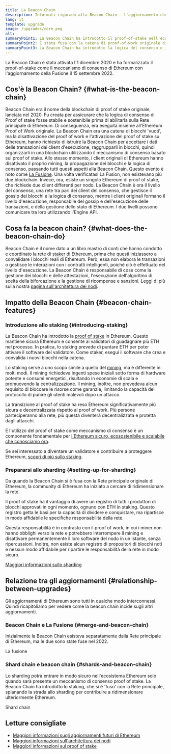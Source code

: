 ```yaml
---
title: La Beacon Chain
description: Informati rigurado alla Beacon Chain - l'aggiornamento che ha introdotto la prova-di-interesse Ethereum.
lang: it
template: upgrade
image: /upgrades/core.png
alt: 
summaryPoint1: La Beacon Chain ha introdotto il proof-of-stake nell'ecosistema Ethereum.
summaryPoint2: È stata fusa con la catena di proof-of-work originale di Ethereum nel settembre 2022.
summaryPoint3: La Beacon Chain ha introdotto la logica del consenso e il protocollo di gossip del blocco, che ora protegge Ethereum.
---
```


<UpgradeStatus isShipped dateKey="page-upgrades:page-upgrades-beacon-date">
  La Beacon Chain è stata attivata l'1 dicembre 2020 e ha formalizzato il proof-of-stake come il meccanismo di consenso di Ethereum con l'aggiornamento della Fusione il 15 settembre 2022.
</UpgradeStatus>

## Cos'è la Beacon Chain? {#what-is-the-beacon-chain}

Beacon Chain era il nome della blockchain di proof of stake originale, lanciata nel 2020. Fu creata per assicurare che la logica di consenso di Proof of stake fosse stabile e sostenibile prima di abilitarla sulla Rete principale di Ethereum. Di conseguenza, era eseguita insieme all'Ethereum Proof of Work originale. La Beacon Chain era una catena di blocchi 'vuoti', ma la disattivazione del proof of work e l'attivazione del proof of stake su Ethereum, hanno richiesto di istruire la Beacon Chain per accettare i dati delle transazioni dai client d'esecuzione, raggrupparli in blocchi, quindi organizzarli in una blockchain utilizzando il meccanismo di consenso basato sul proof of stake. Allo stesso momento, i client originali di Ethereum hanno disattivato il proprio mining, la propagazione dei blocchi e la logica di consenso, passando tutti questi aspetti alla Beacon Chain. Questo evento è noto come [La Fusione](/roadmap/merge/). Una volta verificatasi La Fusion, non esistevano più due blockchain. Invece, ora, esiste un singolo Ethereum di proof of stake, che richiede due client differenti per nodo. La Beacon Chain è ora il livello del consenso, una rete tra pari dei client del consenso, che gestisce il gossip dei blocchi e la logica di consenso, mentre i client originali formano il livello d'esecuzione, responsabile del gossip e dell'esecuzione delle transazioni, e della gestione dello stato di Ethereum. I due livelli possono comunicare tra loro utilizzando l'Engine API.

## Cosa fa la beacon chain? {#what-does-the-beacon-chain-do}

Beacon Chain è il nome dato a un libro mastro di conti che hanno condotto e coordinato la rete di [staker](/staking/) di Ethereum, prima che questi iniziassero a convalidare i blocchi reali di Ethereum. Però, essa non elabora le transazioni o gestisce le interazioni con i contratti intelligenti, poiché ciò è effettuato nel livello d'esecuzione. La Beacon Chain è responsabile di cose come la gestione dei blocchi e delle attestazioni, l'esecuzione dell'algoritmo di scelta della biforcazione e la gestione di ricompense e sanzioni. Leggi di più sulla nostra [pagina sull'architettura dei nodi](/developers/docs/nodes-and-clients/node-architecture/#node-comparison).

## Impatto della Beacon Chain {#beacon-chain-features}

### Introduzione allo staking {#introducing-staking}

La Beacon Chain ha introdotto la [proof of stake](/developers/docs/consensus-mechanisms/pos/) in Ethereum. Questo mantiene sicura Ethereum e consente ai validatori di guadagnare più ETH nel processo. In pratica, lo staking prevede di puntare ETH per poter attivare il software del validatore. Come staker, esegui il software che crea e convalida i nuovi blocchi nella catena.

Lo staking serve a uno scopo simile a quello del [mining](/developers/docs/mining/), ma è differente in molti modi. Il mining richiedeva ingenti spese iniziali sotto forma di hardware potente e consumi energetici, risultando in economie di scala e promuovendo la centralizzazione. Il mining, inoltre, non prevedeva alcun requisito di bloccare le risorse come garanzie, limitando la capacità del protocollo di punire gli utenti malevoli dopo un attacco.

La transizione al proof of stake ha reso Ethereum significativamente più sicura e decentralizzata rispetto al proof of work. Più persone parteciperanno alla rete, più questa diventerà decentralizzata e protetta dagli attacchi.

E l'utilizzo del proof of stake come meccanismo di consenso è un componente fondamentale per [l'Ethereum sicuro, ecosostenibile e scalabile che conosciamo ora](/roadmap/vision/).

<InfoBanner emoji=":money_bag:">
  Se sei interessato a diventare un validatore e contribuire a proteggere Ethereum, <a href="/staking/">scopri di più sullo staking</a>.
</InfoBanner>

### Prepararsi allo sharding {#setting-up-for-sharding}

Da quando la Beacon Chain si è fusa con la Rete principale originale di Ethereum, la community di Ethereum ha iniziato a cercare di ridimensionare la rete.

Il proof of stake ha il vantaggio di avere un registro di tutti i produttori di blocchi approvati in ogni momento, ognuno con ETH in staking. Questo registro getta le basi per la capacità di dividere e conquistare, ma ripartisce in modo affidabile le specifiche responsabilità della rete.

Questa responsabilità è in contrasto con il proof of work, in cui i miner non hanno obblighi verso la rete e potrebbero interrompere il mining e disattivare permanentemente il loro software del nodo in un istante, senza ripercussioni. Inoltre, non esiste alcun registro di propositori di blocchi noti e nessun modo affidabile per ripartire le responsabilità della rete in modo sicuro.

[Maggiori informazioni sullo sharding](/roadmap/danksharding/)

## Relazione tra gli aggiornamenti {#relationship-between-upgrades}

Gli aggiornamenti di Ethereum sono tutti in qualche modo interconnessi. Quindi ricapitoliamo per vedere come la beacon chain incide sugli altri aggiornamenti.

### Beacon Chain e La Fusione {#merge-and-beacon-chain}

Inizialmente la Beacon Chain esisteva separatamente dalla Rete principale di Ethereum, ma le due sono state fuse nel 2022.

<ButtonLink to="/roadmap/merge/">
  La fusione
</ButtonLink>

### Shard chain e beacon chain {#shards-and-beacon-chain}

Lo sharding potrà entrare in modo sicuro nell'ecosistema Ethereum solo quando sarà presente un meccanismo di consenso proof of stake. La Beacon Chain ha introdotto lo staking, che si è 'fuso' con la Rete principale, spianando la strada allo sharding per contribuire a ridimensionare ulteriormente Ethereum.

<ButtonLink to="/roadmap/danksharding/">
  Shard chain
</ButtonLink>

## Letture consigliate

- [Maggiori informazioni sugli aggiornamenti futuri di Ethereum](/roadmap/vision)
- [Maggiori informazioni sull'architettura dei nodi](/developers/docs/nodes-and-clients/node-architecture)
- [Maggiori informazioni sul proof of stake](/developers/docs/consensus-mechanisms/pos)
